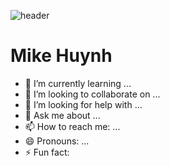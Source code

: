 ![header](https://capsule-render.vercel.app/api?type=wave&color=auto&height=300&section=header&text=capsule%20render&fontSize=90)
# Mike Huynh
 
- 🌱 I’m currently learning ...
- 👯 I’m looking to collaborate on ...
- 🤔 I’m looking for help with ...
- 💬 Ask me about ...
- 📫 How to reach me: ...
- 😄 Pronouns: ...
- ⚡ Fun fact:

